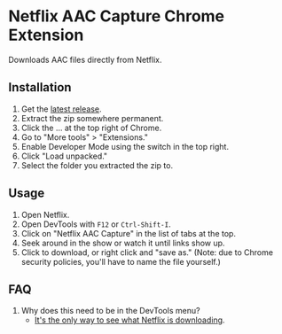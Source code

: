 # Netflix AAC Capture Chrome Extension
Downloads AAC files directly from Netflix.

## Installation
1. Get the [latest release](https://github.com/ribbanya/chrome-netflix-aac-capture/releases).
1. Extract the zip somewhere permanent.
1. Click the … at the top right of Chrome.
1. Go to "More tools" > "Extensions."
1. Enable Developer Mode using the switch in the top right.
1. Click "Load unpacked."
1. Select the folder you extracted the zip to.

## Usage
1. Open Netflix.
1. Open DevTools with `F12` or `Ctrl-Shift-I`.
1. Click on "Netflix AAC Capture" in the list of tabs at the top.
1. Seek around in the show or watch it until links show up.
1. Click to download, or right click and "save as." (Note: due to Chrome security policies, you'll have to name the file yourself.)

## FAQ
1. Why does this need to be in the DevTools menu?
   - [It's the only way to see what Netflix is downloading](https://stackoverflow.com/a/18446617/5880994).
